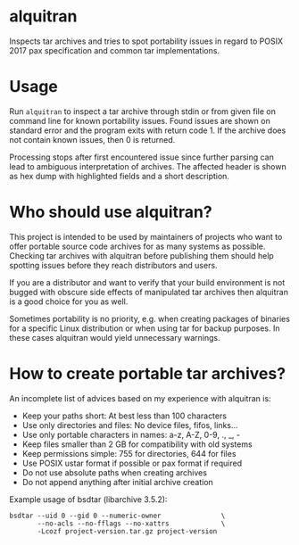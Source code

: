 # alquitran

Inspects tar archives and tries to spot portability issues in regard to
POSIX 2017 pax specification and common tar implementations.

# Usage

Run `alquitran` to inspect a tar archive through stdin or from given
file on command line for known portability issues. Found issues are
shown on standard error and the program exits with return code 1. If the
archive does not contain known issues, then 0 is returned.

Processing stops after first encountered issue since further parsing can
lead to ambiguous interpretation of archives. The affected header is
shown as hex dump with highlighted fields and a short description.

# Who should use alquitran?

This project is intended to be used by maintainers of projects who want
to offer portable source code archives for as many systems as possible.
Checking tar archives with alquitran before publishing them should help
spotting issues before they reach distributors and users.

If you are a distributor and want to verify that your build environment
is not bugged with obscure side effects of manipulated tar archives then
alquitran is a good choice for you as well.

Sometimes portability is no priority, e.g. when creating packages of
binaries for a specific Linux distribution or when using tar for backup
purposes. In these cases alquitran would yield unnecessary warnings.

# How to create portable tar archives?

An incomplete list of advices based on my experience with alquitran is:

- Keep your paths short: At best less than 100 characters
- Use only directories and files: No device files, fifos, links...
- Use only portable characters in names: a-z, A-Z, 0-9, ., \_, -
- Keep files smaller than 2 GB for compatibility with old systems
- Keep permissions simple: 755 for directories, 644 for files
- Use POSIX ustar format if possible or pax format if required
- Do not use absolute paths when creating archives
- Do not append anything after initial archive creation

Example usage of bsdtar (libarchive 3.5.2):

    bsdtar --uid 0 --gid 0 --numeric-owner               \
           --no-acls --no-fflags --no-xattrs             \
           -Lcozf project-version.tar.gz project-version
